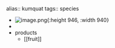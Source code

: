 alias:: kumquat
tags:: species

- ![image.png](https://peach-geographical-bat-397.mypinata.cloud/ipfs/QmbQo4WknrfEhNWukCCT163N1RfEgAxfh79hHNQ3ZzvEkP){:height 946, :width 940}
-
- products
	- [[fruit]]